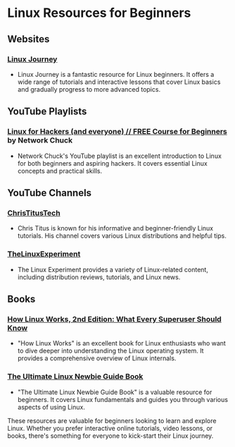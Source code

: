 # Linux Resources for Beginners

## **Websites**

### [Linux Journey](https://linuxjourney.com/)

- Linux Journey is a fantastic resource for Linux beginners. It offers a wide range of tutorials and interactive lessons that cover Linux basics and gradually progress to more advanced topics.

## **YouTube Playlists**

### [Linux for Hackers (and everyone) // FREE Course for Beginners](https://youtube.com/playlist?list=PLIhvC56v63IJIujb5cyE13oLuyORZpdkL&si=_Bs3sdv-PCgt3CyKl) by **Network Chuck**

- Network Chuck's YouTube playlist is an excellent introduction to Linux for both beginners and aspiring hackers. It covers essential Linux concepts and practical skills.

## **YouTube Channels**

### [ChrisTitusTech](https://www.youtube.com/@ChrisTitusTech)

- Chris Titus is known for his informative and beginner-friendly Linux tutorials. His channel covers various Linux distributions and helpful tips.

### [TheLinuxExperiment](https://www.youtube.com/@TheLinuxEXP)

- The Linux Experiment provides a variety of Linux-related content, including distribution reviews, tutorials, and Linux news.

## **Books**

### [How Linux Works, 2nd Edition: What Every Superuser Should Know](https://www.amazon.com/gp/product/1593275676/ref=as_li_tl?ie=UTF8&camp=1789&creative=9325&creativeASIN=1593275676&linkId=a8c48da327d15530a7214f453d5a55da)

- "How Linux Works" is an excellent book for Linux enthusiasts who want to dive deeper into understanding the Linux operating system. It provides a comprehensive overview of Linux internals.

### [The Ultimate Linux Newbie Guide Book](https://www.epdf4u.in/2020/03/the-ultimate-linux-newbie-guide-book.html)

- "The Ultimate Linux Newbie Guide Book" is a valuable resource for beginners. It covers Linux fundamentals and guides you through various aspects of using Linux.

These resources are valuable for beginners looking to learn and explore Linux. Whether you prefer interactive online tutorials, video lessons, or books, there's something for everyone to kick-start their Linux journey.

